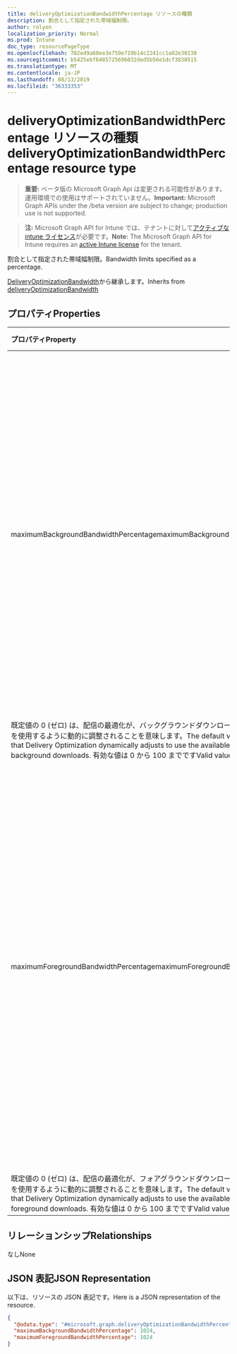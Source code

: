 ```yaml
---
title: deliveryOptimizationBandwidthPercentage リソースの種類
description: 割合として指定された帯域幅制限。
author: rolyon
localization_priority: Normal
ms.prod: Intune
doc_type: resourcePageType
ms.openlocfilehash: 782ed9a68ee3e759e719b14c2241cc1a02e30138
ms.sourcegitcommit: b5425ebf648572569b032ded5b56e1dcf3830515
ms.translationtype: MT
ms.contentlocale: ja-JP
ms.lasthandoff: 08/13/2019
ms.locfileid: "36333353"
---
```

# <a name="deliveryoptimizationbandwidthpercentage-resource-type"></a><span data-ttu-id="8d4fc-103">deliveryOptimizationBandwidthPercentage リソースの種類</span><span class="sxs-lookup"><span data-stu-id="8d4fc-103">deliveryOptimizationBandwidthPercentage resource type</span></span>

> <span data-ttu-id="8d4fc-104">**重要:** ベータ版の Microsoft Graph Api は変更される可能性があります。運用環境での使用はサポートされていません。</span><span class="sxs-lookup"><span data-stu-id="8d4fc-104">**Important:** Microsoft Graph APIs under the /beta version are subject to change; production use is not supported.</span></span>

> <span data-ttu-id="8d4fc-105">**注:** Microsoft Graph API for Intune では、テナントに対して[アクティブな intune ライセンス](https://go.microsoft.com/fwlink/?linkid=839381)が必要です。</span><span class="sxs-lookup"><span data-stu-id="8d4fc-105">**Note:** The Microsoft Graph API for Intune requires an [active Intune license](https://go.microsoft.com/fwlink/?linkid=839381) for the tenant.</span></span>

<span data-ttu-id="8d4fc-106">割合として指定された帯域幅制限。</span><span class="sxs-lookup"><span data-stu-id="8d4fc-106">Bandwidth limits specified as a percentage.</span></span>


<span data-ttu-id="8d4fc-107">[DeliveryOptimizationBandwidth](../resources/intune-deviceconfig-deliveryoptimizationbandwidth.md)から継承します。</span><span class="sxs-lookup"><span data-stu-id="8d4fc-107">Inherits from [deliveryOptimizationBandwidth](../resources/intune-deviceconfig-deliveryoptimizationbandwidth.md)</span></span>

## <a name="properties"></a><span data-ttu-id="8d4fc-108">プロパティ</span><span class="sxs-lookup"><span data-stu-id="8d4fc-108">Properties</span></span>
|<span data-ttu-id="8d4fc-109">プロパティ</span><span class="sxs-lookup"><span data-stu-id="8d4fc-109">Property</span></span>|<span data-ttu-id="8d4fc-110">型</span><span class="sxs-lookup"><span data-stu-id="8d4fc-110">Type</span></span>|<span data-ttu-id="8d4fc-111">説明</span><span class="sxs-lookup"><span data-stu-id="8d4fc-111">Description</span></span>|
|:---|:---|:---|
|<span data-ttu-id="8d4fc-112">maximumBackgroundBandwidthPercentage</span><span class="sxs-lookup"><span data-stu-id="8d4fc-112">maximumBackgroundBandwidthPercentage</span></span>|<span data-ttu-id="8d4fc-113">Int32</span><span class="sxs-lookup"><span data-stu-id="8d4fc-113">Int32</span></span>|<span data-ttu-id="8d4fc-114">利用可能なダウンロード帯域幅 (0-100) の割合として、配信の最適化で使用される最大バックグラウンドダウンロード帯域幅を指定します。</span><span class="sxs-lookup"><span data-stu-id="8d4fc-114">Specifies the maximum background download bandwidth that Delivery Optimization uses across all concurrent download activities as a percentage of available download bandwidth (0-100).</span></span> <span data-ttu-id="8d4fc-115">有効な値は 0 から 100 までです</span><span class="sxs-lookup"><span data-stu-id="8d4fc-115">Valid values 0 to 100</span></span>
<span data-ttu-id="8d4fc-116">既定値の 0 (ゼロ) は、配信の最適化が、バックグラウンドダウンロードに使用可能な帯域幅を使用するように動的に調整されることを意味します。</span><span class="sxs-lookup"><span data-stu-id="8d4fc-116">The default value 0 (zero) means that Delivery Optimization dynamically adjusts to use the available bandwidth for background downloads.</span></span> <span data-ttu-id="8d4fc-117">有効な値は 0 から 100 までです</span><span class="sxs-lookup"><span data-stu-id="8d4fc-117">Valid values 0 to 100</span></span>|
|<span data-ttu-id="8d4fc-118">maximumForegroundBandwidthPercentage</span><span class="sxs-lookup"><span data-stu-id="8d4fc-118">maximumForegroundBandwidthPercentage</span></span>|<span data-ttu-id="8d4fc-119">Int32</span><span class="sxs-lookup"><span data-stu-id="8d4fc-119">Int32</span></span>|<span data-ttu-id="8d4fc-120">利用可能なダウンロード帯域幅 (0-100) の割合として、すべての同時ダウンロードアクティビティにおいて配信の最適化で使用されるフォアグラウンドの最大ダウンロード帯域幅を指定します。</span><span class="sxs-lookup"><span data-stu-id="8d4fc-120">Specifies the maximum foreground download bandwidth that Delivery Optimization uses across all concurrent download activities as a percentage of available download bandwidth (0-100).</span></span> <span data-ttu-id="8d4fc-121">有効な値は 0 から 100 までです</span><span class="sxs-lookup"><span data-stu-id="8d4fc-121">Valid values 0 to 100</span></span>
<span data-ttu-id="8d4fc-122">既定値の 0 (ゼロ) は、配信の最適化が、フォアグラウンドダウンロードに使用可能な帯域幅を使用するように動的に調整されることを意味します。</span><span class="sxs-lookup"><span data-stu-id="8d4fc-122">The default value 0 (zero) means that Delivery Optimization dynamically adjusts to use the available bandwidth for foreground downloads.</span></span> <span data-ttu-id="8d4fc-123">有効な値は 0 から 100 までです</span><span class="sxs-lookup"><span data-stu-id="8d4fc-123">Valid values 0 to 100</span></span>|

## <a name="relationships"></a><span data-ttu-id="8d4fc-124">リレーションシップ</span><span class="sxs-lookup"><span data-stu-id="8d4fc-124">Relationships</span></span>
<span data-ttu-id="8d4fc-125">なし</span><span class="sxs-lookup"><span data-stu-id="8d4fc-125">None</span></span>

## <a name="json-representation"></a><span data-ttu-id="8d4fc-126">JSON 表記</span><span class="sxs-lookup"><span data-stu-id="8d4fc-126">JSON Representation</span></span>
<span data-ttu-id="8d4fc-127">以下は、リソースの JSON 表記です。</span><span class="sxs-lookup"><span data-stu-id="8d4fc-127">Here is a JSON representation of the resource.</span></span>
<!-- {
  "blockType": "resource",
  "@odata.type": "microsoft.graph.deliveryOptimizationBandwidthPercentage"
}
-->
``` json
{
  "@odata.type": "#microsoft.graph.deliveryOptimizationBandwidthPercentage",
  "maximumBackgroundBandwidthPercentage": 1024,
  "maximumForegroundBandwidthPercentage": 1024
}
```



